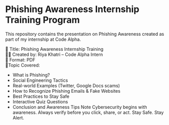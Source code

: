 
# Phishing Awareness Internship Training Program

This repository contains the presentation on Phishing Awareness created as part of my internship at Code Alpha.

📘 Title: Phishing Awareness Internship Training  
👩‍💻 Created by: Riya Khatri – Code Alpha Intern  
📄 Format: PDF   
📅Topic Covered:
- What is Phishing?
- Social Engineering Tactics
- Real-world Examples (Twitter, Google Docs scams)
- How to Recognize Phishing Emails & Fake Websites
- Best Practices to Stay Safe
- Interactive Quiz Questions
- Conclusion and Awareness Tips
Note
Cybersecurity begins with awareness. Always verify before you click, share, or act.
Stay Safe. Stay Alert.

